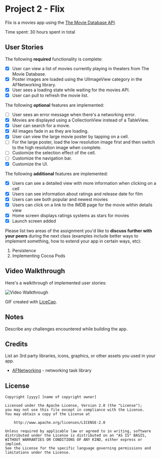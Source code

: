 # Project 2 - Flix

Flix is a movies app using the [The Movie Database API](http://docs.themoviedb.apiary.io/#).

Time spent: 30 hours spent in total

## User Stories

The following **required** functionality is complete:

- [x] User can view a list of movies currently playing in theaters from The Movie Database.
- [x] Poster images are loaded using the UIImageView category in the AFNetworking library.
- [x] User sees a loading state while waiting for the movies API.
- [x] User can pull to refresh the movie list.

The following **optional** features are implemented:

- [ ] User sees an error message when there's a networking error.
- [x] Movies are displayed using a CollectionView instead of a TableView.
- [x] User can search for a movie.
- [x] All images fade in as they are loading.
- [x] User can view the large movie poster by tapping on a cell.
- [ ] For the large poster, load the low resolution image first and then switch to the high resolution image when complete.
- [ ] Customize the selection effect of the cell.
- [ ] Customize the navigation bar.
- [x] Customize the UI.

The following **additional** features are implemented:

- [x] Users can see a detailed view with more information when clicking on a cell
- [x] Users can see information about ratings and release date for film
- [x] Users can see both popular and newest movies
- [x] Users can click on a link to the IMDB page for the movie within details view
- [x] Home screen displays ratings systems as stars for movies
- [x] Launch screen added

Please list two areas of the assignment you'd like to **discuss further with your peers** during the next class (examples include better ways to implement something, how to extend your app in certain ways, etc):

1. Persistence
2. Implementing Cocoa Pods

## Video Walkthrough

Here's a walkthrough of implemented user stories:

<img src='https://i.imgur.com/wxCKSon.mp4' title='Video Walkthrough' width='' alt='Video Walkthrough' />

GIF created with [LiceCap](http://www.cockos.com/licecap/).

## Notes

Describe any challenges encountered while building the app.

## Credits

List an 3rd party libraries, icons, graphics, or other assets you used in your app.

- [AFNetworking](https://github.com/AFNetworking/AFNetworking) - networking task library

## License

    Copyright [yyyy] [name of copyright owner]

    Licensed under the Apache License, Version 2.0 (the "License");
    you may not use this file except in compliance with the License.
    You may obtain a copy of the License at

        http://www.apache.org/licenses/LICENSE-2.0

    Unless required by applicable law or agreed to in writing, software
    distributed under the License is distributed on an "AS IS" BASIS,
    WITHOUT WARRANTIES OR CONDITIONS OF ANY KIND, either express or implied.
    See the License for the specific language governing permissions and
    limitations under the License.

